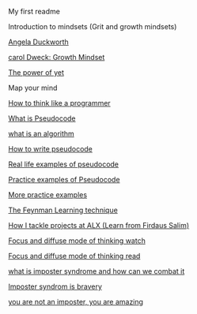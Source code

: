 My first readme

Introduction to mindsets (Grit and growth mindsets)

[Angela Duckworth](https://www.youtube.com/watch?v=H14bBuluwB8)

[carol Dweck: Growth Mindset](https://www.youtube.com/watch?v=_X0mgOOSpLU&feature=youtu.be)

[The power of yet](https://www.youtube.com/watch?v=XLeUvZvuvAs&feature=youtu.be)

Map your mind

[How to think like a programmer](https://www.youtube.com/watch?v=rWMuEIcdJP4)

[What is Pseudocode](https://www.youtube.com/watch?v=PwGA4Lm8zuE)

[what is an algorithm](https://www.youtube.com/watch?v=6hfOvs8pY1k)

[How to write pseudocode](https://www.geeksforgeeks.org/how-to-write-a-pseudo-code/)

[Real life examples of pseudocode](https://www.youtube.com/watch?v=preyTbKXDoQ&t=400s&ab_channel=MrBrownCS)

[Practice examples of Pseudocode](https://www.youtube.com/watch?v=preyTbKXDoQ&t=657s&ab_channel=MrBrownCS)

[More practice examples](https://computersciencewiki.org/images/e/ea/Pseudo_Code_Practice_Problems.pdf)

[The Feynman Learning technique](https://fs.blog/feynman-learning-technique/)

[How I tackle projects at ALX (Learn from Firdaus Salim)](https://medium.com/alx-africa/how-i-tackle-my-software-engineering-projects-at-alx-610f3f5a6448)

[Focus and diffuse mode of thinking watch](https://www.youtube.com/watch?v=WTr12dK2Se0&ab_channel=Sprouts)

[Focus and diffuse mode of thinking read](https://www.brainscape.com/academy/focused-vs-diffuse-thinking-learning/)

[what is imposter syndrome and how can we combat it](https://www.youtube.com/watch?v=ZQUxL4Jm1Lo)

[Imposter syndrom is bravery](https://www.youtube.com/watch?t=459&v=SeLmwYdegLA&feature=youtu.be)

[you are not an imposter, you are amazing](https://hbr.org/2022/01/youre-not-an-imposter-youre-actually-pretty-amazing)
